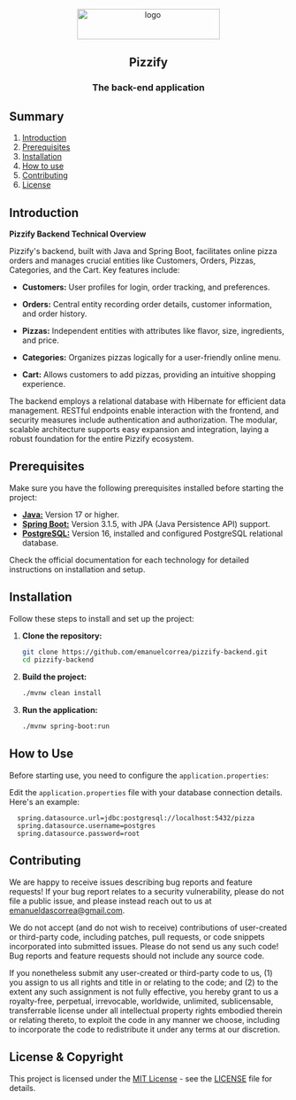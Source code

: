 <p align="center">
  <p align="center"><img width="258" height="55" src="https://i.imgur.com/ksRkRFo.png" alt="logo"><p>

   <h2 align="center">Pizzify</h2>
   <h3 align="center">The back-end application</h2>
</p>


## Summary

1. [Introduction](#introduction)
2. [Prerequisites](#prerequisites)
3. [Installation](#installation)
4. [How to use](#how-to-use)
6. [Contributing](#contributing)
7. [License](#license--copyright)

## Introduction

**Pizzify Backend Technical Overview**

Pizzify's backend, built with Java and Spring Boot, facilitates online pizza orders and manages crucial entities like Customers, Orders, Pizzas, Categories, and the Cart. Key features include:

- **Customers:** User profiles for login, order tracking, and preferences.

- **Orders:** Central entity recording order details, customer information, and order history.

- **Pizzas:** Independent entities with attributes like flavor, size, ingredients, and price.

- **Categories:** Organizes pizzas logically for a user-friendly online menu.

- **Cart:** Allows customers to add pizzas, providing an intuitive shopping experience.

The backend employs a relational database with Hibernate for efficient data management. RESTful endpoints enable interaction with the frontend, and security measures include authentication and authorization. The modular, scalable architecture supports easy expansion and integration, laying a robust foundation for the entire Pizzify ecosystem.


## Prerequisites

Make sure you have the following prerequisites installed before starting the project:

- [**Java:**](https://www.oracle.com/java/technologies/javase-downloads.html) Version 17 or higher.
- [**Spring Boot:**](https://spring.io/projects/spring-boot) Version 3.1.5, with JPA (Java Persistence API) support.
- [**PostgreSQL:**](https://www.postgresql.org/download/) Version 16, installed and configured PostgreSQL relational database.

Check the official documentation for each technology for detailed instructions on installation and setup.

## Installation

Follow these steps to install and set up the project:

1. **Clone the repository:**
   ```bash
   git clone https://github.com/emanuelcorrea/pizzify-backend.git
   cd pizzify-backend

2. **Build the project:**
   ```bash
   ./mvnw clean install

3. **Run the application:**
   ```bash
   ./mvnw spring-boot:run

## How to Use

Before starting use, you need to configure the `application.properties`:

Edit the `application.properties` file with your database connection details. Here's an example:

      spring.datasource.url=jdbc:postgresql://localhost:5432/pizza
      spring.datasource.username=postgres
      spring.datasource.password=root


## Contributing

We are happy to receive issues describing bug reports and feature
requests! If your bug report relates to a security vulnerability,
please do not file a public issue, and please instead reach out to us
at emanueldascorrea@gmail.com.

We do not accept (and do not wish to receive) contributions of
user-created or third-party code, including patches, pull requests, or
code snippets incorporated into submitted issues. Please do not send
us any such code! Bug reports and feature requests should not include
any source code.

If you nonetheless submit any user-created or third-party code to us,
(1) you assign to us all rights and title in or relating to the code;
and (2) to the extent any such assignment is not fully effective, you
hereby grant to us a royalty-free, perpetual, irrevocable, worldwide,
unlimited, sublicensable, transferrable license under all intellectual
property rights embodied therein or relating thereto, to exploit the
code in any manner we choose, including to incorporate the code to redistribute it under any terms at our discretion.

## License & Copyright

This project is licensed under the [MIT License](LICENSE) - see the [LICENSE](LICENSE) file for details.
